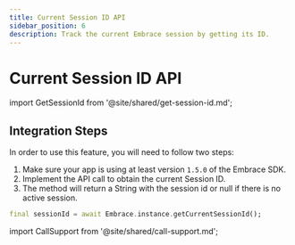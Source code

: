```yaml
---
title: Current Session ID API
sidebar_position: 6
description: Track the current Embrace session by getting its ID.
---
```

# Current Session ID API

import GetSessionId from '@site/shared/get-session-id.md';

<GetSessionId />

## Integration Steps

In order to use this feature, you will need to follow two steps:

1. Make sure your app is using at least version `1.5.0` of the Embrace SDK.
2. Implement the API call to obtain the current Session ID.
3. The method will return a String with the session id or null if there is no active session.

```dart
final sessionId = await Embrace.instance.getCurrentSessionId();
```

import CallSupport from '@site/shared/call-support.md';

<CallSupport />